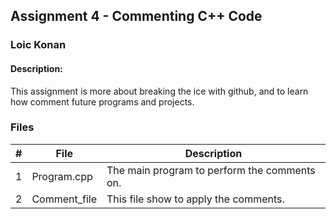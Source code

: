 ## Assignment 4 - Commenting C++ Code
### Loic Konan
#### Description:
This assignment is more about breaking the ice with github, and to learn how comment future programs and projects.

### Files

|   #   | File            | Description                                  |
| :---: | --------------- | -------------------------------------------- |
|   1   | Program.cpp     | The main program to perform the comments on. |
|   2   | Comment_file    | This file show to apply the comments.        |
